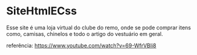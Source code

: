 # SiteHtmlECss

Esse site é uma loja virtual do clube do remo, onde se pode comprar itens como, camisas, chinelos e todo o artigo do vestuário em geral.


referência: https://www.youtube.com/watch?v=69-WfrVBli8
